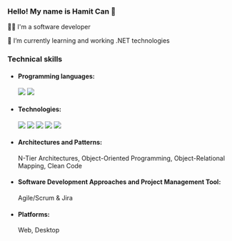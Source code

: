 ### Hello! My name is Hamit Can 👋

<p>
  👨‍💻 I'm a software developer
</p>
<p>
   🌱 I’m currently learning and working .NET technologies

</p>

<h3>
Technical skills
</h3>
<ul>
   <li>
      <h4>Programming languages:</h4>
      <img src="https://img.shields.io/badge/c%23-%23239120.svg?style=for-the-badge&logo=c-sharp&logoColor=white" />
           <img src="https://img.shields.io/badge/sql-generic.svg?style=for-the-badge&logo=SQL&logoColor=white&color=blue" />

   </li>
   <li>
      <h4>Technologies:</h4>
      <img src="https://img.shields.io/badge/.NET-5C2D91?style=for-the-badge&logo=.net&logoColor=white" />
      <img src="https://img.shields.io/badge/Microsoft%20SQL%20Server-CC2927?style=for-the-badge&logo=microsoft%20sql%20server&logoColor=white" />
      <img src="https://img.shields.io/badge/html5-%23E34F26.svg?style=for-the-badge&logo=html5&logoColor=white" />
      <img src="https://img.shields.io/badge/css3-%231572B6.svg?style=for-the-badge&logo=css3&logoColor=white" />
      <img src="https://img.shields.io/badge/bootstrap-%238511FA.svg?style=for-the-badge&logo=bootstrap&logoColor=white" />

   </li>
   <li>
      <h4>Architectures and Patterns:</h4> 
      N-Tier Architectures, Object-Oriented Programming, Object-Relational Mapping, Clean Code
   </li>  
<li>
      <h4>Software Development Approaches and Project Management Tool:</h4> 
      Agile/Scrum & Jira 
   </li> 
       <li>
      <h4>Platforms:</h4> 
      Web, Desktop 
   </li>
</ul>
